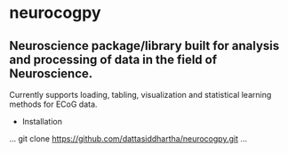 # neurocogpy
## Neuroscience package/library built for analysis and processing of data in the field of Neuroscience. 

Currently supports loading, tabling, visualization and statistical learning methods for ECoG data. 

* Installation

...
git clone https://github.com/dattasiddhartha/neurocogpy.git
...
